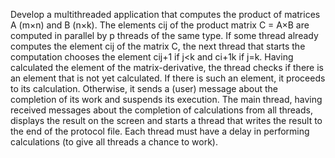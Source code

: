 Develop a multithreaded application that computes the product of matrices A (m×n) and B (n×k). 
The elements cij of the product matrix C = A×B are computed in parallel by p threads of the same type. 
If some thread already computes the element cij of the matrix C, the next thread that starts the computation chooses the element cij+1 if j<k and ci+1k if j=k.
Having calculated the element of the matrix-derivative, the thread checks if there is an element that is not yet calculated.
If there is such an element, it proceeds to its calculation. Otherwise, it sends a (user) message about the completion of its work and suspends its execution.
The main thread, having received messages about the completion of calculations from all threads,
displays the result on the screen and starts a thread that writes the result to the end of the protocol file.
Each thread must have a delay in performing calculations (to give all threads a chance to work).
